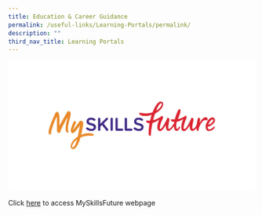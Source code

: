 ```yaml
---
title: Education & Career Guidance
permalink: /useful-links/Learning-Portals/permalink/
description: ""
third_nav_title: Learning Portals
---
```

![](/images/Useful%20Links/skillsfuture_fb_1200by630_w.jpg)

Click <a href ="https://www.myskillsfuture.gov.sg/content/student/en/primary/about/myskillsfuture-for-students.html">here</a> to access MySkillsFuture webpage

